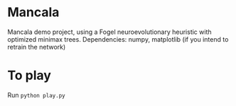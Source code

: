 # Mancala
Mancala demo project, using a Fogel neuroevolutionary heuristic with optimized minimax trees.
Dependencies: numpy, matplotlib (if you intend to retrain the network)

# To play
Run `python play.py`